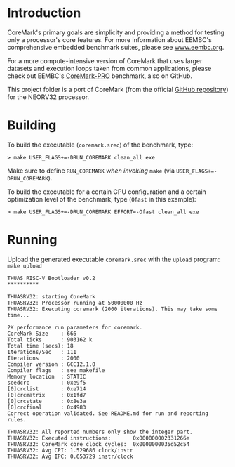 
# Introduction

CoreMark's primary goals are simplicity and providing a method for testing only a processor's core features. For more information about EEMBC's comprehensive embedded benchmark suites, please see www.eembc.org.

For a more compute-intensive version of CoreMark that uses larger datasets and execution loops taken from common applications, please check out EEMBC's [CoreMark-PRO](https://www.github.com/eembc/coremark-pro) benchmark, also on GitHub.

This project folder is a port of CoreMark (from the official [GitHub repository](https://github.com/eembc/coremark)) for the NEORV32 processor.

# Building

To build the executable (`coremark.srec`) of the benchmark, type:

`> make USER_FLAGS+=-DRUN_COREMARK clean_all exe`

Make sure to define `RUN_COREMARK` *when invoking* `make` (via `USER_FLAGS+=-DRUN_COREMARK`).

To build the executable for a certain CPU configuration and a certain optimization level of the benchmark, type (`Ofast` in this example):

`> make USER_FLAGS+=-DRUN_COREMARK EFFORT=-Ofast clean_all exe`


# Running

Upload the generated executable `coremark.srec` with the `upload` program: `make upload`

```
THUAS RISC-V Bootloader v0.2                                           
**********
                                                                                      
THUASRV32: starting CoreMark
THUASRV32: Processor running at 50000000 Hz
THUASRV32: Executing coremark (2000 iterations). This may take some time...

2K performance run parameters for coremark. 
CoreMark Size    : 666
Total ticks      : 903162 k
Total time (secs): 18
Iterations/Sec   : 111
Iterations       : 2000
Compiler version : GCC12.1.0
Compiler flags   : see makefile
Memory location  : STATIC
seedcrc          : 0xe9f5
[0]crclist       : 0xe714
[0]crcmatrix     : 0x1fd7
[0]crcstate      : 0x8e3a
[0]crcfinal      : 0x4983
Correct operation validated. See README.md for run and reporting rules.
                                                                      
THUASRV32: All reported numbers only show the integer part.
THUASRV32: Executed instructions:       0x000000002331266e
THUASRV32: CoreMark core clock cycles:  0x0000000035d52c54
THUASRV32: Avg CPI: 1.529686 clock/instr
THUASRV32: Avg IPC: 0.653729 instr/clock
